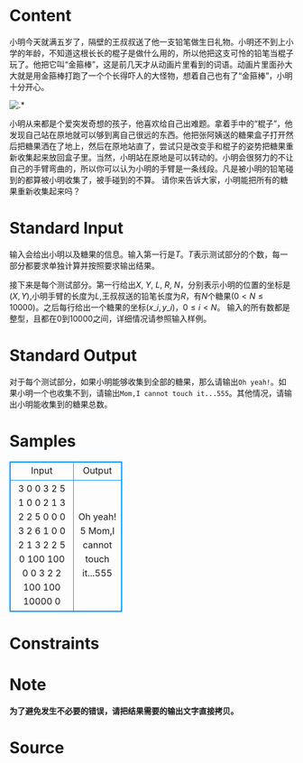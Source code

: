 
# Content

小明今天就满五岁了，隔壁的王叔叔送了他一支铅笔做生日礼物。小明还不到上小学的年龄，不知道这根长长的棍子是做什么用的，所以他把这支可怜的铅笔当棍子玩了。他把它叫“金箍棒”，这是前几天才从动画片里看到的词语。动画片里面孙大大就是用金箍棒打跑了一个个长得吓人的大怪物，想着自己也有了“金箍棒”，小明十分开心。

![.*](/source/lutece/ma-ma-wo-gou-bu-zhao-555/img/aHR0cHM6Ly9hY20udWVzdGMuZWR1LmNuL21lZGlhL2ltYWdlL3Byb2JsZW0vMTY0LzIwMTQwMjAyMjI0OTE0MDU5MjQucG5n.png)

小明从来都是个爱突发奇想的孩子，他喜欢给自己出难题。拿着手中的“棍子”，他发现自己站在原地就可以够到离自己很远的东西。他把张阿姨送的糖果盒子打开然后把糖果洒在了地上，然后在原地站直了，尝试只是改变手和棍子的姿势把糖果重新收集起来放回盒子里。当然，小明站在原地是可以转动的。小明会很努力的不让自己的手臂弯曲的，所以你可以认为小明的手臂是一条线段。凡是被小明的铅笔碰到的都算被小明收集了，被手碰到的不算。
请你来告诉大家，小明能把所有的糖果重新收集起来吗？

# Standard Input

输入会给出小明以及糖果的信息。输入第一行是$T$。$T$表示测试部分的个数，每一部分都要求单独计算并按照要求输出结果。

接下来是每个测试部分。第一行给出$X$, $Y$, $L$, $R$, $N$，分别表示小明的位置的坐标是$(X,Y)$,小明手臂的长度为$L$,王叔叔送的铅笔长度为$R$，有$N$个糖果($0 < N\leq 10000$)。之后每行给出一个糖果的坐标$(x\_i,y\_i)$，$0\leq i < N$。
输入的所有数都是整型，且都在$0$到$10000$之间，详细情况请参照输入样例。

# Standard Output

对于每个测试部分，如果小明能够收集到全部的糖果，那么请输出`Oh yeah!`。如果小明一个也收集不到，请输出`Mom,I cannot touch it...555`。其他情况，请输出小明能收集到的糖果总数。

# Samples

<style>
        table,table tr th, table tr td { border:1px solid #0094ff; }
        table { width: 200px; min-height: 25px; line-height: 25px; text-align: center; border-collapse: collapse;}   
    </style>
<table>
	<tr>
		<td>Input</td>
		<td>Output</td>
	</tr>
<tr><td>3
0 0 3 2 5
1 0
0 2
1 3
2 2
5 0
0 0 3 2 6
1 0
0 2
1 3
2 2
5 0
100 100
0 0 3 2 2
100 100
10000 0</td><td>Oh yeah!
5
Mom,I cannot touch it...555</td></tr></table>


# Constraints



# Note

**为了避免发生不必要的错误，请把结果需要的输出文字直接拷贝。**

# Source


